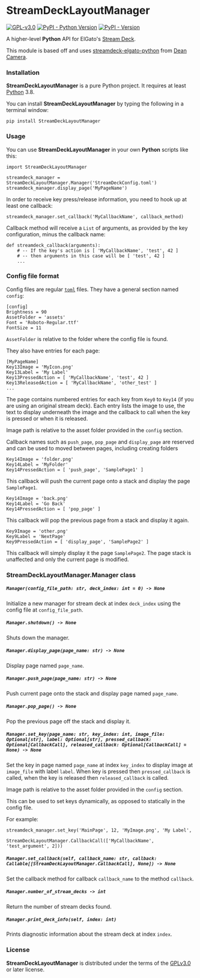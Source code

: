 # StreamDeckLayoutManager

[![GPL-v3.0](https://img.shields.io/badge/license-GPL--3.0-orange)](https://spdx.org/licenses/GPL-3.0-or-later.html) [![PyPI - Python Version](https://img.shields.io/pypi/pyversions/StreamDeckLayoutManager.svg)](https://python.org) [![PyPI - Version](https://img.shields.io/pypi/v/StreamDeckLayoutManager.svg)](https://pypi.org/project/StreamDeckLayoutManager)

A higher-level **Python** API for ElGato's [Stream Deck](https://www.elgato.com/en/stream-deck-mk2).

This module is based off and uses [streamdeck-elgato-python](https://github.com/abcminiuser/python-elgato-streamdeck) from [Dean Camera](https://github.com/abcminiuser).

### Installation

**StreamDeckLayoutManager** is a pure Python project. It requires at least [Python](https://python.org) 3.8.

You can install **StreamDeckLayoutManager** by typing the following in a terminal window:

```console
pip install StreamDeckLayoutManager
```

### Usage

You can use **StreamDeckLayoutManager** in your own **Python** scripts like this:

```
import StreamDeckLayoutManager

streamdeck_manager = StreamDeckLayoutManager.Manager('StreamDeckConfig.toml')
streamdeck_manager.display_page('MyPageName')
```

In order to receive key press/release information, you need to hook up at least one callback:

```
streamdeck_manager.set_callback('MyCallbackName', callback_method)
```

Callback method will receive a `List` of arguments, as provided by the key configuration, minus the callback name:

```
def streamdeck_callback(arguments):
    # -- If the key's action is [ 'MyCallbackName', 'test', 42 ]
    # -- then arguments in this case will be [ 'test', 42 ]
    ...
```

### Config file format

Config files are regular [`toml`](https://toml.io/en/) files. They have a general section named `config`:

```
[config]
Brightness = 90
AssetFolder = 'assets'
Font = 'Roboto-Regular.ttf'
FontSize = 11
```

`AssetFolder` is relative to the folder where the config file is found.

They also have entries for each page:

```
[MyPageName]
Key13Image = 'MyIcon.png'
Key13Label = 'My Label'
Key13PressedAction = [ 'MyCallbackName', 'test', 42 ]
Key13ReleasedAction = [ 'MyCallbackName', 'other_test' ]
...
```

The page contains numbered entries for each key from `Key0` to `Key14` (if you are using an original stream deck). Each entry lists the image to use, the text to display underneath the image and the callback to call when the key is pressed or when it is released.

Image path is relative to the asset folder provided in the `config` section.

Callback names such as `push_page`, `pop_page` and `display_page` are reserved and can be used to moved between pages, including creating folders

```
Key14Image = 'folder.png'
Key14Label = 'MyFolder'
Key14PressedAction = [ 'push_page', 'SamplePage1' ]
```

This callback will push the current page onto a stack and display the page `SamplePage1`.

```
Key14Image = 'back.png'
Key14Label = 'Go Back'
Key14PressedAction = [ 'pop_page' ]
```

This callback will pop the previous page from a stack and display it again.

```
Key9Image = 'other.png'
Key9Label = 'NextPage'
Key9PressedAction = [ 'display_page', 'SamplePage2' ]
```

This callback will simply display it the page `SamplePage2`. The page stack is unaffected and only the current page is modified.

### StreamDeckLayoutManager.Manager class

##### `Manager(config_file_path: str, deck_index: int = 0) -> None`

Initialize a new manager for stream deck at index `deck_index` using the config file at `config_file_path`.

##### `Manager.shutdown() -> None`

Shuts down the manager.

##### `Manager.display_page(page_name: str) -> None`

Display page named `page_name`.

##### `Manager.push_page(page_name: str) -> None`

Push current page onto the stack and display page named `page_name`.

##### `Manager.pop_page() -> None`

Pop the previous page off the stack and display it.

##### `Manager.set_key(page_name: str, key_index: int, image_file: Optional[str], label: Optional[str], pressed_callback: Optional[CallbackCall], released_callback: Optional[CallbackCall] = None) -> None`

Set the key in page named `page_name` at index `key_index` to display image at `image_file` with label `label`. When key is pressed then `pressed_callback` is called, when the key is released then `released_callback` is called.

Image path is relative to the asset folder provided in the `config` section.

This can be used to set keys dynamically, as opposed to statically in the config file.

For example:

```
streamdeck_manager.set_key('MainPage', 12, 'MyImage.png', 'My Label',
                           StreamDeckLayoutManager.CallbackCall(['MyCallbackName', 'test_argument', 2]))
```

##### `Manager.set_callback(self, callback_name: str, callback: Callable[[StreamDeckLayoutManager.CallbackCall], None]) -> None`

Set the callback method for callback `callback_name` to the method `callback`.

##### `Manager.number_of_stream_decks -> int`

Return the number of stream decks found.

##### `Manager.print_deck_info(self, index: int)`

Prints diagnostic information about the stream deck at index `index`.

### License

**StreamDeckLayoutManager** is distributed under the terms of the [GPLv3.0](https://spdx.org/licenses/GPL-3.0-or-later.html) or later license.
